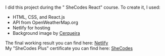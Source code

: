 I did this project during the " SheCodes React" course. To create it, I used:<br/>
<ul>
<li>HTML, CSS, and React.js</li>
<li>API from OpenWeatherMap.org</li>
<li>Netlify for hosting</li>
  <li>Background image by <a href="https://unsplash.com/photos/NpF9JLGYfeQ">Cerqueira</a></li>
</ul>
The final working result you can find here: <a href="https://effervescent-sable-d2e99c.netlify.app/">Netlify</a> <br/>
My "SheCodes Plus" certificate you can find here: <a href="https://www.shecodes.io/certificates/e17d8f7d1dfb6d8df4f61b5eab3aa39d">SheCodes</a>
